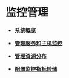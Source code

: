 # 监控管理<a name="ZH-CN_TOPIC_0035209597"></a>

-   **[系统概览](系统概览.md)**  

-   **[管理服务和主机监控](管理服务和主机监控.md)**  

-   **[管理资源分布](管理资源分布.md)**  

-   **[配置监控指标转储](配置监控指标转储.md)**  


